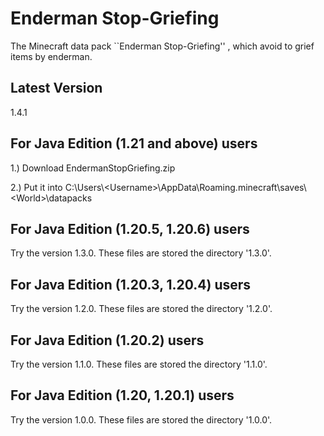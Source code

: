 # Enderman Stop-Griefing
The Minecraft data pack ``Enderman Stop-Griefing'' , which avoid to grief items by enderman.

## Latest Version
1.4.1

## For Java Edition (1.21 and above) users
1.) Download EndermanStopGriefing.zip

2.) Put it into C:\Users\\\<Username\>\AppData\Roaming\.minecraft\saves\\\<World\>\datapacks

## For Java Edition (1.20.5, 1.20.6) users
Try the version 1.3.0. These files are stored the directory '1.3.0'.

## For Java Edition (1.20.3, 1.20.4) users
Try the version 1.2.0. These files are stored the directory '1.2.0'.

## For Java Edition (1.20.2) users
Try the version 1.1.0. These files are stored the directory '1.1.0'.

## For Java Edition (1.20, 1.20.1) users
Try the version 1.0.0. These files are stored the directory '1.0.0'.
